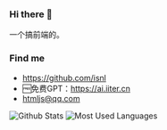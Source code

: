 ### Hi there 👋

一个搞前端的。

### Find me

- <https://github.com/isnl>
- 🆓免费GPT：<https://ai.iiter.cn>
- <htmljs@qq.com>

![Github Stats](https://github-readme-stats.vercel.app/api?username=isnl&show_icons=true&theme=dark&count_private=true)
![Most Used Languages](https://github-readme-stats.vercel.app/api/top-langs/?username=isnl&theme=dark&layout=compact)
